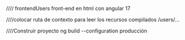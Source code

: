 //// frontendUsers
front-end en html con angular 17

////colocar ruta de contexto para leer los recursos compilados
/users/...

////Construir proyecto
ng build --configuration producción
